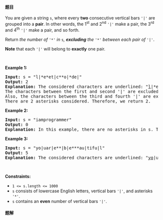 #### 题目
<p>You are given a string <code>s</code>, where every <strong>two</strong> consecutive vertical bars <code>&#39;|&#39;</code> are grouped into a <strong>pair</strong>. In other words, the 1<sup>st</sup> and 2<sup>nd</sup> <code>&#39;|&#39;</code> make a pair, the 3<sup>rd</sup> and 4<sup>th</sup> <code>&#39;|&#39;</code> make a pair, and so forth.</p>

<p>Return <em>the number of </em><code>&#39;*&#39;</code><em> in </em><code>s</code><em>, <strong>excluding</strong> the </em><code>&#39;*&#39;</code><em> between each pair of </em><code>&#39;|&#39;</code>.</p>

<p><strong>Note</strong> that each <code>&#39;|&#39;</code> will belong to <strong>exactly</strong> one pair.</p>

<p>&nbsp;</p>
<p><strong class="example">Example 1:</strong></p>

<pre>
<strong>Input:</strong> s = &quot;l|*e*et|c**o|*de|&quot;
<strong>Output:</strong> 2
<strong>Explanation:</strong> The considered characters are underlined: &quot;<u>l</u>|*e*et|<u>c**o</u>|*de|&quot;.
The characters between the first and second &#39;|&#39; are excluded from the answer.
Also, the characters between the third and fourth &#39;|&#39; are excluded from the answer.
There are 2 asterisks considered. Therefore, we return 2.</pre>

<p><strong class="example">Example 2:</strong></p>

<pre>
<strong>Input:</strong> s = &quot;iamprogrammer&quot;
<strong>Output:</strong> 0
<strong>Explanation:</strong> In this example, there are no asterisks in s. Therefore, we return 0.
</pre>

<p><strong class="example">Example 3:</strong></p>

<pre>
<strong>Input:</strong> s = &quot;yo|uar|e**|b|e***au|tifu|l&quot;
<strong>Output:</strong> 5
<strong>Explanation:</strong> The considered characters are underlined: &quot;<u>yo</u>|uar|<u>e**</u>|b|<u>e***au</u>|tifu|<u>l</u>&quot;. There are 5 asterisks considered. Therefore, we return 5.</pre>

<p>&nbsp;</p>
<p><strong>Constraints:</strong></p>

<ul>
	<li><code>1 &lt;= s.length &lt;= 1000</code></li>
	<li><code>s</code> consists of lowercase English letters, vertical bars <code>&#39;|&#39;</code>, and asterisks <code>&#39;*&#39;</code>.</li>
	<li><code>s</code> contains an <strong>even</strong> number of vertical bars <code>&#39;|&#39;</code>.</li>
</ul>


 #### 题解
